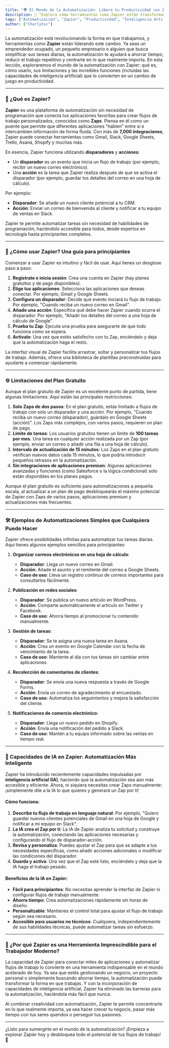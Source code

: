 ```yaml
---
title: "🌍 El Mundo de la Automatización: Libera tu Productividad con Zapier"
description: 🔎 "Explora cómo herramientas como Zapier están transformando la forma en que trabajamos mediante la automatización de tareas. Aprende qué es Zapier, cómo usarlo, sus limitaciones, ejemplos prácticos y sus nuevas capacidades impulsadas por inteligencia artificial."
tags: ["Automatización", "Zapier", "Productividad", "Inteligencia Artificial"]
author: ["Charlytoc"]
---
```


La automatización está revolucionando la forma en que trabajamos, y herramientas como **Zapier** están liderando este cambio. Ya seas un emprendedor ocupado, un pequeño empresario o alguien que busca simplificar sus tareas diarias, la automatización te ayudará a ahorrar tiempo, reducir el trabajo repetitivo y centrarte en lo que realmente importa. En esta lección, exploraremos el mundo de la automatización con Zapier: qué es, cómo usarlo, sus limitaciones y las increíbles funciones (incluidas las capacidades de inteligencia artificial) que lo convierten en un cambio de juego en productividad.

---

### 🤖 ¿Qué es Zapier?

**Zapier** es una plataforma de automatización sin necesidad de programación que conecta tus aplicaciones favoritas para crear flujos de trabajo personalizados, conocidos como **Zaps**. Piensa en él como un puente que permite que diferentes aplicaciones "hablen" entre sí e intercambien información de forma fluida. Con más de **7,000 integraciones**, Zapier puede conectar herramientas como Gmail, Slack, Google Sheets, Trello, Asana, Shopify y muchas más.

En esencia, Zapier funciona utilizando **disparadores** y **acciones**:

- Un **disparador** es un evento que inicia un flujo de trabajo (por ejemplo, recibir un nuevo correo electrónico).
- Una **acción** es la tarea que Zapier realiza después de que se activa el disparador (por ejemplo, guardar los detalles del correo en una hoja de cálculo).

Por ejemplo:

- **Disparador**: Se añade un nuevo cliente potencial a tu CRM.
- **Acción**: Enviar un correo de bienvenida al cliente y notificar a tu equipo de ventas en Slack.

Zapier te permite automatizar tareas sin necesidad de habilidades de programación, haciéndolo accesible para todos, desde expertos en tecnología hasta principiantes completos.

---

### 🚀 ¿Cómo usar Zapier? Una guía para principiantes

Comenzar a usar Zapier es intuitivo y fácil de usar. Aquí tienes un desglose paso a paso:

1. **Regístrate e inicia sesión**: Crea una cuenta en Zapier (hay planes gratuitos y de pago disponibles).
2. **Elige tus aplicaciones**: Selecciona las aplicaciones que deseas conectar. Por ejemplo, Gmail y Google Sheets.
3. **Configura un disparador**: Decide qué evento iniciará tu flujo de trabajo. Por ejemplo, "Cuando reciba un nuevo correo en Gmail".
4. **Añade una acción**: Especifica qué debe hacer Zapier cuando ocurra el disparador. Por ejemplo, "Añadir los detalles del correo a una hoja de cálculo de Google".
5. **Prueba tu Zap**: Ejecuta una prueba para asegurarte de que todo funciona como se espera.
6. **Actívalo**: Una vez que estés satisfecho con tu Zap, enciéndelo y deja que la automatización haga el resto.

La interfaz visual de Zapier facilita arrastrar, soltar y personalizar tus flujos de trabajo. Además, ofrece una biblioteca de plantillas preconstruidas para ayudarte a comenzar rápidamente.

---

### ⚙️ Limitaciones del Plan Gratuito

Aunque el plan gratuito de Zapier es un excelente punto de partida, tiene algunas limitaciones. Aquí están las principales restricciones:

1. **Solo Zaps de dos pasos**: En el plan gratuito, estás limitado a flujos de trabajo con solo un disparador y una acción. Por ejemplo, "Cuando reciba un nuevo correo (disparador), guárdalo en Google Sheets (acción)". Los Zaps más complejos, con varios pasos, requieren un plan de pago.
2. **Límite de tareas**: Los usuarios gratuitos tienen un límite de **100 tareas por mes**. Una tarea es cualquier acción realizada por un Zap (por ejemplo, enviar un correo o añadir una fila a una hoja de cálculo).
3. **Intervalo de actualización de 15 minutos**: Los Zaps en el plan gratuito verifican nuevos datos cada 15 minutos, lo que podría introducir pequeños retrasos en la automatización.
4. **Sin integraciones de aplicaciones premium**: Algunas aplicaciones avanzadas y funciones (como Salesforce o la lógica condicional) solo están disponibles en los planes pagos.

Aunque el plan gratuito es suficiente para automatizaciones a pequeña escala, al actualizar a un plan de pago desbloquearás el máximo potencial de Zapier con Zaps de varios pasos, aplicaciones premium y actualizaciones más frecuentes.

---

### 🛠️ Ejemplos de Automatizaciones Simples que Cualquiera Puede Hacer

Zapier ofrece posibilidades infinitas para automatizar tus tareas diarias. Aquí tienes algunos ejemplos sencillos para principiantes:

1. **Organizar correos electrónicos en una hoja de cálculo**:

   - **Disparador**: Llega un nuevo correo en Gmail.
   - **Acción**: Añade el asunto y el remitente del correo a Google Sheets.
   - **Caso de uso**: Lleva un registro continuo de correos importantes para consultarlos fácilmente.

2. **Publicación en redes sociales**:

   - **Disparador**: Se publica un nuevo artículo en WordPress.
   - **Acción**: Comparte automáticamente el artículo en Twitter y Facebook.
   - **Caso de uso**: Ahorra tiempo al promocionar tu contenido manualmente.

3. **Gestión de tareas**:

   - **Disparador**: Se te asigna una nueva tarea en Asana.
   - **Acción**: Crea un evento en Google Calendar con la fecha de vencimiento de la tarea.
   - **Caso de uso**: Mantente al día con tus tareas sin cambiar entre aplicaciones.

4. **Recolección de comentarios de clientes**:

   - **Disparador**: Se envía una nueva respuesta a través de Google Forms.
   - **Acción**: Envía un correo de agradecimiento al encuestado.
   - **Caso de uso**: Automatiza los seguimientos y mejora la satisfacción del cliente.

5. **Notificaciones de comercio electrónico**:
   - **Disparador**: Llega un nuevo pedido en Shopify.
   - **Acción**: Envía una notificación del pedido a Slack.
   - **Caso de uso**: Mantén a tu equipo informado sobre las ventas en tiempo real.

---

### 🧠 Capacidades de IA en Zapier: Automatización Más Inteligente

Zapier ha introducido recientemente capacidades impulsadas por **inteligencia artificial (IA)**, haciendo que la automatización sea aún más accesible y eficiente. Ahora, ni siquiera necesitas crear Zaps manualmente: ¡simplemente dile a la IA lo que quieres y generará un Zap por ti!

#### Cómo funciona:

1. **Describe tu flujo de trabajo en lenguaje natural**: Por ejemplo, "Quiero guardar nuevos clientes potenciales de Gmail en una hoja de Google y notificar a mi equipo en Slack".
2. **La IA crea el Zap por ti**: La IA de Zapier analiza tu solicitud y construye la automatización, conectando las aplicaciones necesarias y configurando el flujo de disparador-acción.
3. **Revisa y personaliza**: Puedes ajustar el Zap para que se adapte a tus necesidades específicas, como añadir acciones adicionales o modificar las condiciones del disparador.
4. **Guarda y activa**: Una vez que el Zap esté listo, enciéndelo y deja que la IA haga el trabajo pesado.

#### Beneficios de la IA en Zapier:

- **Fácil para principiantes**: No necesitas aprender la interfaz de Zapier ni configurar flujos de trabajo manualmente.
- **Ahorra tiempo**: Crea automatizaciones rápidamente sin horas de diseño.
- **Personalizable**: Mantienes el control total para ajustar el flujo de trabajo según sea necesario.
- **Accesible para usuarios no técnicos**: Cualquiera, independientemente de sus habilidades técnicas, puede automatizar tareas sin esfuerzo.

---

### 🌟 ¿Por qué Zapier es una Herramienta Imprescindible para el Trabajador Moderno?

La capacidad de Zapier para conectar miles de aplicaciones y automatizar flujos de trabajo lo convierte en una herramienta indispensable en el mundo acelerado de hoy. Ya sea que estés gestionando un negocio, un proyecto personal o simplemente buscando ahorrar tiempo, la automatización puede transformar la forma en que trabajas. Y con la incorporación de capacidades de inteligencia artificial, Zapier ha eliminado las barreras para la automatización, haciéndola más fácil que nunca.

Al combinar creatividad con automatización, Zapier te permite concentrarte en lo que realmente importa, ya sea hacer crecer tu negocio, pasar más tiempo con tus seres queridos o perseguir tus pasiones.

---

¿Listo para sumergirte en el mundo de la automatización? ¡Empieza a explorar Zapier hoy y desbloquea todo el potencial de tus flujos de trabajo! 🚀
